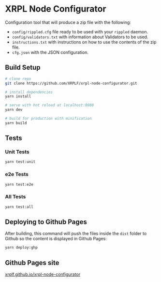 # XRPL Node Configurator

Configuration tool that will produce a zip file with the following:

- `config/rippled.cfg` file ready to be used with your `rippled` daemon.
- `config/validators.txt` with information about Validators to be used.
- `instructions.txt` with instructions on how to use the contents of the zip file.
- `cfg.json` with the JSON configuration.

## Build Setup

``` bash
# clone repo
git clone https://github.com/XRPLF/xrpl-node-configurator.git

# install dependencies
yarn install

# serve with hot reload at localhost:8080
yarn dev

# build for production with minification
yarn build
```

## Tests

### Unit Tests

```bash
yarn test:unit
```

### e2e Tests

```bash
yarn test:e2e
```

### All Tests

```bash
yarn test:all
```

## Deploying to Github Pages

After building, this command will push the files inside the `dist` folder to Github so the content is displayed in Github Pages:

```bash
yarn deploy:ghp
```

## Github Pages site

[xrplf.github.io/xrpl-node-configurator](https://xrplf.github.io/xrpl-node-configurator)

